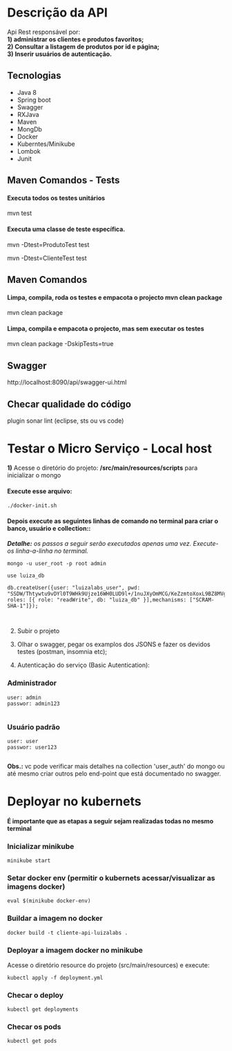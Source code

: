 # Descrição da API

Api Rest responsável por: <br>
<b>1) administrar os clientes e produtos favoritos;</b><br>
<b>2) Consultar a listagem de produtos por id e página;</b><br>
<b>3) Inserir usuários de autenticação.</b><br>

## Tecnologias

<ul>

<li>Java 8</li>

<li>Spring boot</li>

<li>Swagger</li>

<li>RXJava</li>

<li>Maven</li>

<li>MongDb</li>

<li>Docker</li>

<li>Kuberntes/Minikube</li>

<li>Lombok</li>

<li>Junit</li>


</ul>

## Maven Comandos - Tests

<h4> Executa todos os testes unitários</h4>
 mvn test

<h4> Executa uma classe de teste específica.</h4>

 mvn -Dtest=ProdutoTest test

 mvn -Dtest=ClienteTest test

## Maven Comandos

<h4> Limpa, compila, roda os testes e empacota o projecto mvn clean package</h4>

mvn clean package

<h4> Limpa, compila e empacota o projecto, mas sem executar os testes</h4>

mvn clean package -DskipTests=true

## Swagger

http://localhost:8090/api/swagger-ui.html

## Checar qualidade do código

plugin sonar lint (eclipse, sts ou vs code)


# Testar o Micro Serviço - Local host

<b>1)</b>  Acesse o diretório do projeto: <b>/src/main/resources/scripts</b> para inicializar o mongo


<h4>Execute esse arquivo:</h4>

```
./docker-init.sh 
```

<h4>Depois execute as seguintes linhas de comando no terminal para criar o banco, usuário e collection::</h4>

<i><b>Detalhe:</b> os passos a seguir serão executados apenas uma vez. Execute-os linha-a-linha no terminal.</i>

```
mongo -u user_root -p root admin

use luiza_db

db.createUser({user: "luizalabs_user", pwd: "SSDW/Thtywtu9vDYl0T9WHk9Ujze16WH0LUD9l+/1nuJXyOmMCG/KeZzmtoXoxL9BZ8MVgWf5ZEqj4bg", roles: [{ role: "readWrite", db: "luiza_db" }],mechanisms: ["SCRAM-SHA-1"]});

 
```

2) Subir o projeto

3) Olhar o swagger, pegar os examplos dos JSONS e fazer os devidos testes (postman, insomnia etc);

4) Autenticação do serviço (Basic Autentication):

<h3>Administrador</h3>

```
user: admin
passwor: admin123


```

<h3>Usuário padrão</h3>

```
user: user
passwor: user123


```

<b>Obs.:</b> vc pode verificar mais detalhes na collection 'user_auth' do mongo ou até mesmo criar outros pelo end-point que está documentado no swagger.


# Deployar no kubernets

<h4>É importante que as etapas a seguir sejam realizadas todas no mesmo terminal</h4>

<h3> Inicializar minikube</h3>

```
minikube start
```

<h3> Setar docker env (permitir o kubernets acessar/visualizar as imagens docker)</h3>

```
eval $(minikube docker-env)
```

<h3>Buildar a imagem no docker</h3>

```
docker build -t cliente-api-luizalabs .
```

<h3>Deployar a imagem docker no minikube</h3>

Acesse o diretório resource do projeto (src/main/resources) e execute:

```
kubectl apply -f deployment.yml
```

<h3> Checar o deploy</h3>

```
kubectl get deployments
```

<h3> Checar os pods</h3>

```
kubectl get pods
```
